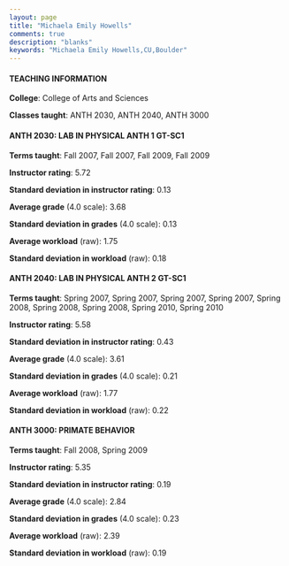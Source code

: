 ```yaml
---
layout: page
title: "Michaela Emily Howells" 
comments: true
description: "blanks"
keywords: "Michaela Emily Howells,CU,Boulder"
---
```

<head>
<script src="https://ajax.googleapis.com/ajax/libs/jquery/2.1.3/jquery.min.js"></script>
<script src="https://dl.dropboxusercontent.com/s/pc42nxpaw1ea4o9/highcharts.js?dl=0"></script>
<!-- <script src="../assets/js/highcharts.js"></script> -->
<style type="text/css">@font-face {
	font-family: "Bebas Neue";
	src: url(https://www.filehosting.org/file/details/544349/BebasNeue Regular.otf) format("opentype");
	}
	h1.Bebas { 
		font-family: "Bebas Neue", Verdana, Tahoma;
	}
</style>
</head>
	   
#### TEACHING INFORMATION

**College**: College of Arts and Sciences

**Classes taught**: ANTH 2030, ANTH 2040, ANTH 3000

#### ANTH 2030: LAB IN PHYSICAL ANTH 1 GT-SC1

**Terms taught**: Fall 2007, Fall 2007, Fall 2009, Fall 2009

**Instructor rating**: 5.72

**Standard deviation in instructor rating**: 0.13

**Average grade** (4.0 scale): 3.68

**Standard deviation in grades** (4.0 scale): 0.13

**Average workload** (raw): 1.75

**Standard deviation in workload** (raw): 0.18

#### ANTH 2040: LAB IN PHYSICAL ANTH 2 GT-SC1

**Terms taught**: Spring 2007, Spring 2007, Spring 2007, Spring 2007, Spring 2008, Spring 2008, Spring 2008, Spring 2010, Spring 2010

**Instructor rating**: 5.58

**Standard deviation in instructor rating**: 0.43

**Average grade** (4.0 scale): 3.61

**Standard deviation in grades** (4.0 scale): 0.21

**Average workload** (raw): 1.77

**Standard deviation in workload** (raw): 0.22

#### ANTH 3000: PRIMATE BEHAVIOR

**Terms taught**: Fall 2008, Spring 2009

**Instructor rating**: 5.35

**Standard deviation in instructor rating**: 0.19

**Average grade** (4.0 scale): 2.84

**Standard deviation in grades** (4.0 scale): 0.23

**Average workload** (raw): 2.39

**Standard deviation in workload** (raw): 0.19

